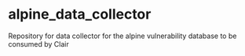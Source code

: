 # alpine_data_collector
Repository for data collector for the alpine vulnerability database to be consumed by Clair
